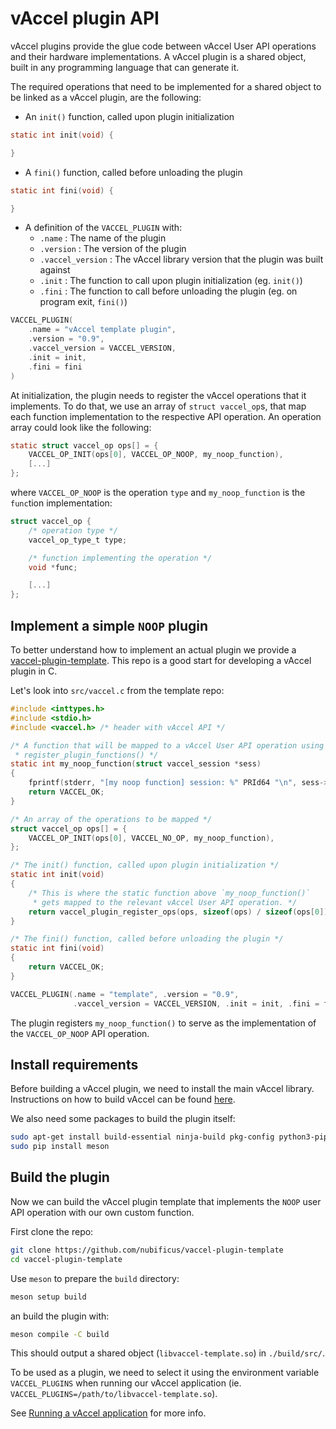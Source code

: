 # vAccel plugin API

vAccel plugins provide the glue code between vAccel User API operations and
their hardware implementations. A vAccel plugin is a shared object, built in any
programming language that can generate it.

The required operations that need to be implemented for a shared object to be
linked as a vAccel plugin, are the following:

- An `init()` function, called upon plugin initialization

```C
static int init(void) {

}
```

- A `fini()` function, called before unloading the plugin
```C
static int fini(void) {

}
```

- A definition of the `VACCEL_PLUGIN` with:
  - `.name` : The name of the plugin
  - `.version` : The version of the plugin
  - `.vaccel_version` : The vAccel library version that the plugin was built
    against
  - `.init` : The function to call upon plugin initialization (eg. `init()`)
  - `.fini` : The function to call before unloading the plugin (eg. on program
    exit, `fini()`)
```C
VACCEL_PLUGIN(
    .name = "vAccel template plugin",
    .version = "0.9",
    .vaccel_version = VACCEL_VERSION,
    .init = init,
    .fini = fini
)
```

At initialization, the plugin needs to register the vAccel operations that it
implements. To do that, we use an array of `struct vaccel_op`s, that map each
function implementation to the respective API operation. An operation array
could look like the following:
```C
static struct vaccel_op ops[] = {
    VACCEL_OP_INIT(ops[0], VACCEL_OP_NOOP, my_noop_function),
    [...]
};
```
where `VACCEL_OP_NOOP` is the operation `type` and `my_noop_function` is the
`func`tion implementation:
```C
struct vaccel_op {
    /* operation type */
    vaccel_op_type_t type;

    /* function implementing the operation */
    void *func;

    [...]
};
```

## Implement a simple `NOOP` plugin

To better understand how to implement an actual plugin we provide a
[vaccel-plugin-template](https://github.com/nubificus/vaccel-plugin-template).
This repo is a good start for developing a vAccel plugin in C.

Let's look into `src/vaccel.c` from the template repo:

```C
#include <inttypes.h>
#include <stdio.h>
#include <vaccel.h> /* header with vAccel API */

/* A function that will be mapped to a vAccel User API operation using
 * register_plugin_functions() */
static int my_noop_function(struct vaccel_session *sess)
{
    fprintf(stderr, "[my noop function] session: %" PRId64 "\n", sess->id);
    return VACCEL_OK;
}

/* An array of the operations to be mapped */
struct vaccel_op ops[] = {
    VACCEL_OP_INIT(ops[0], VACCEL_NO_OP, my_noop_function),
};

/* The init() function, called upon plugin initialization */
static int init(void)
{
    /* This is where the static function above `my_noop_function()`
     * gets mapped to the relevant vAccel User API operation. */
    return vaccel_plugin_register_ops(ops, sizeof(ops) / sizeof(ops[0]));
}

/* The fini() function, called before unloading the plugin */
static int fini(void)
{
    return VACCEL_OK;
}

VACCEL_PLUGIN(.name = "template", .version = "0.9",
              .vaccel_version = VACCEL_VERSION, .init = init, .fini = fini)
```

The plugin registers `my_noop_function()` to serve as the implementation of the
`VACCEL_OP_NOOP` API operation.

## Install requirements

Before building a vAccel plugin, we need to install the main vAccel library.
Instructions on how to build vAccel can be found
[here](/quickstart).

We also need some packages to build the plugin itself:
```bash
sudo apt-get install build-essential ninja-build pkg-config python3-pip
sudo pip install meson
```

## Build the plugin

Now we can build the vAccel plugin template that implements the `NOOP` user API
operation with our own custom function.

First clone the repo:
```bash
git clone https://github.com/nubificus/vaccel-plugin-template
cd vaccel-plugin-template
```

Use `meson` to prepare the `build` directory:
```bash
meson setup build
```

an build the plugin with:
```bash
meson compile -C build
```
This should output a shared object (`libvaccel-template.so`) in `./build/src/`.

To be used as a plugin, we need to select it using the environment variable
`VACCEL_PLUGINS` when running our vAccel application
(ie. `VACCEL_PLUGINS=/path/to/libvaccel-template.so`).

See [Running a vAccel
application](/user-guide/build-run-app/#running-a-vaccel-application)
for more info.
